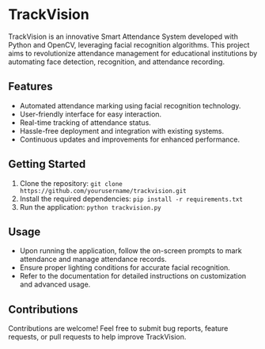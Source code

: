# TrackVision

TrackVision is an innovative Smart Attendance System developed with Python and OpenCV, leveraging facial recognition algorithms. This project aims to revolutionize attendance management for educational institutions by automating face detection, recognition, and attendance recording.

## Features
- Automated attendance marking using facial recognition technology.
- User-friendly interface for easy interaction.
- Real-time tracking of attendance status.
- Hassle-free deployment and integration with existing systems.
- Continuous updates and improvements for enhanced performance.

## Getting Started
1. Clone the repository: `git clone https://github.com/yourusername/trackvision.git`
2. Install the required dependencies: `pip install -r requirements.txt`
3. Run the application: `python trackvision.py`

## Usage
- Upon running the application, follow the on-screen prompts to mark attendance and manage attendance records.
- Ensure proper lighting conditions for accurate facial recognition.
- Refer to the documentation for detailed instructions on customization and advanced usage.

## Contributions
Contributions are welcome! Feel free to submit bug reports, feature requests, or pull requests to help improve TrackVision.
